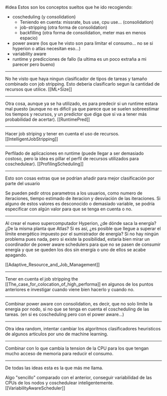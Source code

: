 #idea 
Estos son los conceptos sueltos que he ido recogiendo:
* coscheduling (y consolidation)
	* Teniendo en cuenta: missrate, bus use, cpu use... (consolidation)
	* job-stripping (otra forma de consolidation)
	* backfilling (otra forma de consolidation, meter mas en menos espacio)
* power aware (los que he visto son para limitar el consumo... no se si hyperion o atlas necesitan eso...)
* variability aware
* runtime y predicciones de fallo (la ultima es un poco extraña a mi parecer pero bueno)


------------
No he visto que haya ningun clasificador de tipos de tareas y tamaño combinado con job stripping. Esto deberia clasificarlo segun la cantidad de recursos que utilice.
[[ML+Size]]

-------------------------

Otra cosa, aunque ya se ha utilizado, es para predecir si un runtime estara mal puesto (aunque no es dificil ya que parece que se suelen sobreestimar los tiempos y recursos, y un predictor que diga que si va a tener más probabilidad de acertar).
[[RuntimePred]]


------

Hacer job striping y tener en cuenta el uso de recursos. 
[[IntelligentJobStripping]]

-----

Perfilado de aplicaciones en runtime (puede llegar a ser demasiado costoso, pero la idea es pillar el perfil de recursos utilizados para coschedulear). 
[[ProfilingScheduling]]

-----

Esto son cosas extras que se podrían añadir para mejor clasificación por parte del usuario

Se pueden pedir otros parametros a los usuarios, como numero de iteraciones, tiempo estimado de iteracion y desviación de las iteraciones. Si alguno de estos valores es desconocido o demasiado variable, se podría especificar con algún valor para que se tenga en cuenta o no.


---------------

Al crear el nuevo supercomputador Hyperion, ¿de dónde saca la energía? ¿De la misma planta que Atlas? Si es así, ¿es posible que llegue a superar el límite energético impuesto por el sumistrador de energía? Si no hay ningún problema pues nada, pero si existe la posibilidad, estaría bien mirar un coordinador de power aware schedulers para que no se pasen de consumir energía y que se queden los dos sin energía o uno de ellos se acabe apagando.

[[Adaptive_Resource_and_Job_Management]]

---------
Tener en cuenta el job stripping the [[The_case_for_colocation_of_high_performa]] en algunos de los puntos anteriores e investigar cuando viene bien hacerlo y cuando no.

------------
Combinar power aware con consolidation, es decir, que no solo limite la energia por nodo, si no que se tenga en cuenta el coscheduling de las tareas. (en si es coscheduling pero con el power aware...)

-------

Otra idea random, intentar cambiar los algoritmos clasificadores heuristicos de algunos articulos por uno de machine learning.

------

Combinar con lo que cambia la tension de la CPU para los que tengan mucho acceso de memoria para reducir el consumo. 

----

De todas las ideas esta es la que más me llama.

Algo "sencillo" comparado con el anterior, conseguir variabilidad de las CPUs de los nodos y coschedulear inteligentemente. 
[[VariabilityAwareScheduler]]

